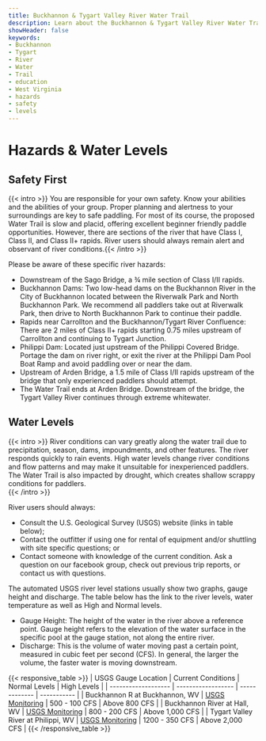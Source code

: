 ```yaml
---
title: Buckhannon & Tygart Valley River Water Trail
description: Learn about the Buckhannon & Tygart Valley River Water Trail hazards and water levels.
showHeader: false
keywords:
- Buckhannon
- Tygart
- River
- Water
- Trail
- education
- West Virginia
- hazards
- safety
- levels
---
```


# Hazards & Water Levels

## Safety First  

{{< intro >}} 
You are responsible for your own safety. Know your abilities and the abilities of your group. Proper planning and alertness to your surroundings are key to safe paddling. For most of its course, the proposed Water Trail is slow and placid, offering excellent beginner friendly paddle opportunities. However, there are sections of the river that have Class I, Class II, and Class II+ rapids. River users should always remain alert and observant of river conditions.{{< /intro >}} 

Please be aware of these specific river hazards: 
- Downstream of the Sago Bridge, a ¾ mile section of Class I/II rapids. 
- Buckhannon Dams: Two low-head dams on the Buckhannon River in the City of Buckhannon located between the Riverwalk Park and North Buckhannon Park. We recommend all paddlers take out at Riverwalk Park, then drive to North Buckhannon Park to continue their paddle.
- Rapids near Carrollton and the Buckhannon/Tygart River Confluence: There are 2 miles of Class II+ rapids starting 0.75 miles upstream of Carrollton and continuing to Tygart Junction.
- Philippi Dam: Located just upstream of the Philippi Covered Bridge. Portage the dam on river right, or exit the river at the Philippi Dam Pool Boat Ramp and avoid paddling over or near the dam. 
- Upstream of Arden Bridge, a 1.5 mile of Class I/II rapids upstream of the bridge that only experienced paddlers should attempt. 
- The Water Trail ends at Arden Bridge. Downstream of the bridge, the Tygart Valley River continues through extreme whitewater. 

## Water Levels  
{{< intro >}} 
River conditions can vary greatly along the water trail due to precipitation, season, dams, impoundments, and other features. The river responds quickly to rain events. High water levels change river conditions and flow patterns and may make it unsuitable for inexperienced paddlers. The Water Trail is also impacted by drought, which creates shallow scrappy conditions for paddlers.  
{{< /intro >}} 

River users should always:  
- Consult the U.S. Geological Survey (USGS) website (links in table below);
- Contact the outfitter if using one for rental of equipment and/or shuttling with site specific questions; or
- Contact someone with knowledge of the current condition. Ask a question on our facebook group, check out previous trip reports, or contact us with questions.  

The automated USGS river level stations usually show two graphs, gauge height and discharge. The table below has the link to the river levels, water temperature as well as High and Normal levels.  
- Gauge Height: The height of the water in the river above a reference point. Gauge height refers to the elevation of the water surface in the specific pool at the gauge station, not along the entire river. 
- Discharge: This is the volume of water moving past a certain point, measured in cubic feet per second (CFS). In general, the larger the volume, the faster water is moving downstream.


{{< responsive_table >}}
| USGS Gauge Location | Current Conditions | Normal Levels | High Levels | 
| ------------------- | ------------------ | ------------- | ----------- |
| Buckhannon R at Buckhannon, WV | [USGS Monitoring](https://waterdata.usgs.gov/monitoring-location/03052450/#dataTypeId=continuous-00065-0&period=P7D&showMedian=false) | 500 - 100 CFS | Above 800 CFS |
| Buckhannon River at Hall, WV | [USGS Monitoring](https://waterdata.usgs.gov/monitoring-location/03053500/#dataTypeId=continuous-00065-0&period=P7D&showMedian=false) | 800 - 200 CFS | Above 1,000 CFS |
| Tygart Valley River at Philippi, WV | [USGS Monitoring](https://waterdata.usgs.gov/monitoring-location/03054500/#dataTypeId=continuous-00065-0&period=P7D&showMedian=false) | 1200 - 350 CFS | Above 2,000 CFS |
{{< /responsive_table >}}


